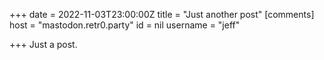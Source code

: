 +++
date = 2022-11-03T23:00:00Z
title = "Just another post"
[comments]
host = "mastodon.retr0.party"
id = nil
username = "jeff"

+++
Just a post.